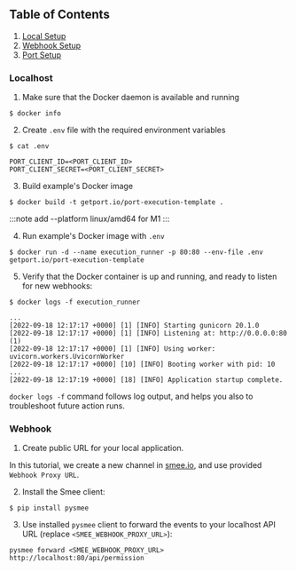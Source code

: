 ## Table of Contents
1. [Local Setup](#Localhost)
2. [Webhook Setup](#Webhook)
3. [Port Setup](#Port)

### Localhost

1. Make sure that the Docker daemon is available and running
```
$ docker info
```

2. Create `.env` file with the required environment variables
```
$ cat .env

PORT_CLIENT_ID=<PORT_CLIENT_ID>
PORT_CLIENT_SECRET=<PORT_CLIENT_SECRET>
```

3. Build example's Docker image
```
$ docker build -t getport.io/port-execution-template .
```
:::note
add --platform linux/amd64 for M1 
:::

4. Run example's Docker image with `.env`

```
$ docker run -d --name execution_runner -p 80:80 --env-file .env getport.io/port-execution-template
```

5. Verify that the Docker container is up and running, and ready to listen for new webhooks:
```
$ docker logs -f execution_runner

...
[2022-09-18 12:17:17 +0000] [1] [INFO] Starting gunicorn 20.1.0
[2022-09-18 12:17:17 +0000] [1] [INFO] Listening at: http://0.0.0.0:80 (1)
[2022-09-18 12:17:17 +0000] [1] [INFO] Using worker: uvicorn.workers.UvicornWorker
[2022-09-18 12:17:17 +0000] [10] [INFO] Booting worker with pid: 10
...
[2022-09-18 12:17:19 +0000] [18] [INFO] Application startup complete.
```

`docker logs -f` command follows log output, and helps you also to troubleshoot future action runs.

### Webhook

1. Create public URL for your local application. 

In this tutorial, we create a new channel in [smee.io](https://smee.io/), and use provided `Webhook Proxy URL`. 

2. Install the Smee client:
```
$ pip install pysmee
```

3. Use installed `pysmee` client to forward the events to your localhost API URL (replace `<SMEE_WEBHOOK_PROXY_URL>`):
```
pysmee forward <SMEE_WEBHOOK_PROXY_URL> http://localhost:80/api/permission
```
